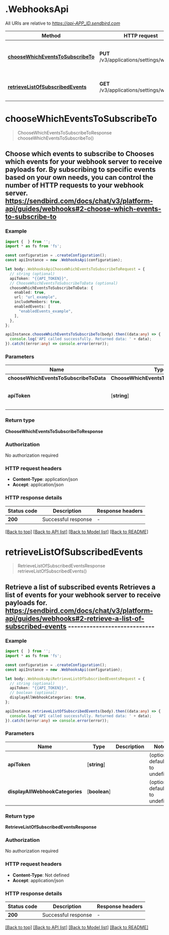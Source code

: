 # .WebhooksApi

All URIs are relative to *https://api-APP_ID.sendbird.com*

Method | HTTP request | Description
------------- | ------------- | -------------
[**chooseWhichEventsToSubscribeTo**](WebhooksApi.md#chooseWhichEventsToSubscribeTo) | **PUT** /v3/applications/settings/webhook | Choose which events to subscribe to
[**retrieveListOfSubscribedEvents**](WebhooksApi.md#retrieveListOfSubscribedEvents) | **GET** /v3/applications/settings/webhook | Retrieve a list of subscribed events


# **chooseWhichEventsToSubscribeTo**
> ChooseWhichEventsToSubscribeToResponse chooseWhichEventsToSubscribeTo()

## Choose which events to subscribe to  Chooses which events for your webhook server to receive payloads for. By subscribing to specific events based on your own needs, you can control the number of HTTP requests to your webhook server.  https://sendbird.com/docs/chat/v3/platform-api/guides/webhooks#2-choose-which-events-to-subscribe-to

### Example


```typescript
import {  } from '';
import * as fs from 'fs';

const configuration = .createConfiguration();
const apiInstance = new .WebhooksApi(configuration);

let body:.WebhooksApiChooseWhichEventsToSubscribeToRequest = {
  // string (optional)
  apiToken: "{{API_TOKEN}}",
  // ChooseWhichEventsToSubscribeToData (optional)
  chooseWhichEventsToSubscribeToData: {
    enabled: true,
    url: "url_example",
    includeMembers: true,
    enabledEvents: [
      "enabledEvents_example",
    ],
  },
};

apiInstance.chooseWhichEventsToSubscribeTo(body).then((data:any) => {
  console.log('API called successfully. Returned data: ' + data);
}).catch((error:any) => console.error(error));
```


### Parameters

Name | Type | Description  | Notes
------------- | ------------- | ------------- | -------------
 **chooseWhichEventsToSubscribeToData** | **ChooseWhichEventsToSubscribeToData**|  |
 **apiToken** | [**string**] |  | (optional) defaults to undefined


### Return type

**ChooseWhichEventsToSubscribeToResponse**

### Authorization

No authorization required

### HTTP request headers

 - **Content-Type**: application/json
 - **Accept**: application/json


### HTTP response details
| Status code | Description | Response headers |
|-------------|-------------|------------------|
**200** | Successful response |  -  |

[[Back to top]](#) [[Back to API list]](README.md#documentation-for-api-endpoints) [[Back to Model list]](README.md#documentation-for-models) [[Back to README]](README.md)

# **retrieveListOfSubscribedEvents**
> RetrieveListOfSubscribedEventsResponse retrieveListOfSubscribedEvents()

## Retrieve a list of subscribed events  Retrieves a list of events for your webhook server to receive payloads for.  https://sendbird.com/docs/chat/v3/platform-api/guides/webhooks#2-retrieve-a-list-of-subscribed-events ----------------------------

### Example


```typescript
import {  } from '';
import * as fs from 'fs';

const configuration = .createConfiguration();
const apiInstance = new .WebhooksApi(configuration);

let body:.WebhooksApiRetrieveListOfSubscribedEventsRequest = {
  // string (optional)
  apiToken: "{{API_TOKEN}}",
  // boolean (optional)
  displayAllWebhookCategories: true,
};

apiInstance.retrieveListOfSubscribedEvents(body).then((data:any) => {
  console.log('API called successfully. Returned data: ' + data);
}).catch((error:any) => console.error(error));
```


### Parameters

Name | Type | Description  | Notes
------------- | ------------- | ------------- | -------------
 **apiToken** | [**string**] |  | (optional) defaults to undefined
 **displayAllWebhookCategories** | [**boolean**] |  | (optional) defaults to undefined


### Return type

**RetrieveListOfSubscribedEventsResponse**

### Authorization

No authorization required

### HTTP request headers

 - **Content-Type**: Not defined
 - **Accept**: application/json


### HTTP response details
| Status code | Description | Response headers |
|-------------|-------------|------------------|
**200** | Successful response |  -  |

[[Back to top]](#) [[Back to API list]](README.md#documentation-for-api-endpoints) [[Back to Model list]](README.md#documentation-for-models) [[Back to README]](README.md)


